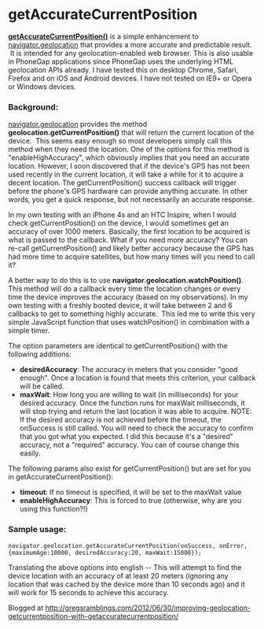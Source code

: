 getAccurateCurrentPosition
==========================
<a href="https://github.com/gwilson/getAccurateCurrentPosition" target="_blank"><strong>getAccurateCurrentPosition()</strong></a> is a simple enhancement to <a href="http://dev.w3.org/geo/api/spec-source.html" target="_blank">navigator.geolocation</a> that provides a more accurate and predictable result.  It is intended for any geolocation-enabled web browser. This is also usable in PhoneGap applications since PhoneGap uses the underlying HTML geolocation APIs already. I have tested this on desktop Chrome, Safari, Firefox and on iOS and Android devices. I have not tested on IE9+ or Opera or Windows devices.
<h3>Background:</h3>
<a href="http://dev.w3.org/geo/api/spec-source.html" target="_blank">navigator.geolocation</a> provides the method <strong>geolocation.getCurrentPosition()</strong> that will return the current location of the device.  This seems easy enough so most developers simply call this method when they need the location. One of the options for this method is "enableHighAccuracy", which obviously implies that you need an accurate location. However, I soon discovered that if the device's GPS has not been used recently in the current location, it will take a while for it to acquire a decent location. The getCurrentPosition() success callback will trigger before the phone's GPS hardware can provide anything accurate. In other words, you get a quick response, but not necessarily an accurate response.

In my own testing with an iPhone 4s and an HTC Inspire, when I would check getCurrentPosition() on the device, I would sometimes get an accuracy of over 1000 meters. Basically, the first location to be acquired is what is passed to the callback. What if you need more accuracy? You can re-call getCurrentPosition() and likely better accuracy because the GPS has had more time to acquire satellites, but how many times will you need to call it?

A better way to do this is to use <strong>navigator.geolocation.watchPosition()</strong>. This method will do a callback every time the location changes or every time the device improves the accuracy (based on my observations). In my own testing with a freshly booted device, it will take between 2 and 6 callbacks to get to something highly accurate.  This led me to write this very simple JavaScript function that uses watchPosition() in combination with a simple timer.

The option parameters are identical to getCurrentPosition() with the following additions:
<ul>
   <li><strong>desiredAccuracy</strong>: The accuracy in meters that you consider "good enough". Once a location is found that meets this criterion, your callback will be called.</li>
   <li><strong>maxWait</strong>: How long you are willing to wait (in milliseconds) for your desired accuracy. Once the function runs for maxWait milliseconds, it will stop trying and return the last location it was able to acquire. NOTE: If the desired accuracy is not achieved before the timeout, the onSuccess is still called. You will need to check the accuracy to confirm that you got what you expected. I did this because it's a "desired" accuracy, not a "required" accuracy. You can of course change this easily.</li>
</ul>
The following params also exist for getCurrentPosition() but are set for you in getAccurateCurrentPosition():
<ul>
   <li><strong>timeout</strong>: If no timeout is specified, it will be set to the maxWait value</li>
   <li><strong>enableHighAccuracy</strong>: This is forced to true (otherwise, why are you using this function?!)</li>
</ul>

<h3>Sample usage:</h3>
<code>navigator.geolocation.getAccurateCurrentPosition(onSuccess, onError, {maximumAge:10000, desiredAccuracy:20, maxWait:15000});</code>

Translating the above options into english -- This will attempt to find the device location with an accuracy of at least 20 meters (ignoring any location that was cached by the device more than 10 seconds ago) and it will work for 15 seconds to achieve this accuracy.

Blogged at <a target="_blank" href="http://gregsramblings.com/2012/06/30/improving-geolocation-getcurrentposition-with-getaccuratecurrentposition/">http://gregsramblings.com/2012/06/30/improving-geolocation-getcurrentposition-with-getaccuratecurrentposition/</a>
